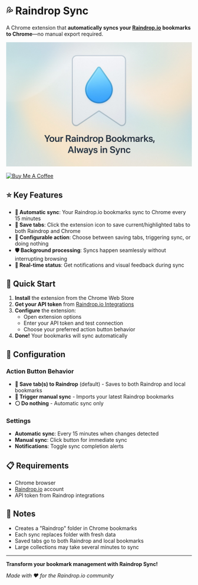 # 💦 Raindrop Sync

A Chrome extension that **automatically syncs your [Raindrop.io](https://raindrop.io/) bookmarks to Chrome**—no manual export required.

![](./docs/poster.jpeg)

<a href="https://buymeacoffee.com/riiiiiiiiiina" target="_blank"><img src="https://cdn.buymeacoffee.com/buttons/v2/default-blue.png" alt="Buy Me A Coffee" style="height: 60px !important;width: 217px !important;" ></a>

## ⭐ Key Features

- **🔄 Automatic sync**: Your Raindrop.io bookmarks sync to Chrome every 15 minutes
- **💾 Save tabs**: Click the extension icon to save current/highlighted tabs to both Raindrop and Chrome
- **🎯 Configurable action**: Choose between saving tabs, triggering sync, or doing nothing
- **🛡️ Background processing**: Syncs happen seamlessly without interrupting browsing
- **📱 Real-time status**: Get notifications and visual feedback during sync

## 🚀 Quick Start

1. **Install** the extension from the Chrome Web Store
2. **Get your API token** from [Raindrop.io Integrations](https://app.raindrop.io/settings/integrations)
3. **Configure** the extension:
   - Open extension options
   - Enter your API token and test connection
   - Choose your preferred action button behavior
4. **Done!** Your bookmarks will sync automatically

## 🔧 Configuration

### Action Button Behavior

- **💾 Save tab(s) to Raindrop** (default) - Saves to both Raindrop and local bookmarks
- **🔄 Trigger manual sync** - Imports your latest Raindrop bookmarks
- **⚪ Do nothing** - Automatic sync only

### Settings

- **Automatic sync**: Every 15 minutes when changes detected
- **Manual sync**: Click button for immediate sync
- **Notifications**: Toggle sync completion alerts

## 📋 Requirements

- Chrome browser
- [Raindrop.io](https://raindrop.io/) account
- API token from Raindrop integrations

## 📝 Notes

- Creates a "Raindrop" folder in Chrome bookmarks
- Each sync replaces folder with fresh data
- Saved tabs go to both Raindrop and local bookmarks
- Large collections may take several minutes to sync

---

**Transform your bookmark management with Raindrop Sync!**

_Made with ❤️ for the Raindrop.io community_
